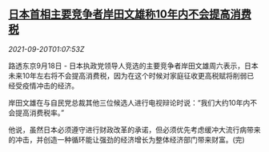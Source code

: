 <!--1632101463000-->
[日本首相主要竞争者岸田文雄称10年内不会提高消费税](https://cn.reuters.com/article/japan-politics-ldp-tax-0920-idCNKBS2GG014)
------

<div><i>2021-09-20T01:07:53Z</i></div><p>路透东京9月18日 - 日本执政党领导人竞选的主要竞争者岸田文雄周六表示，日本未来10年左右将不会提高消费税，因为在这个时候对家庭征收更高税赋将削弱已经受疫情冲击的经济。</p><p>岸田文雄在与自民党总裁其他三位候选人进行电视辩论时说：“我们大约10年内不会提高消费税率。”</p><p>他说，虽然日本必须遵守进行财政改革的承诺，但必须优先考虑缓冲大流行病带来的冲击，并创造一种循环能让强劲的经济增长为整体经济部门带来财富。(完)</p>
